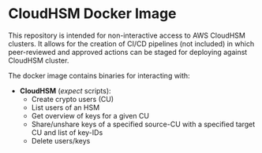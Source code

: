 # CloudHSM Docker Image

This repository is intended for non-interactive access to AWS CloudHSM clusters. It allows for the creation of CI/CD 
pipelines (not included) in which peer-reviewed and approved actions can be staged for deploying against CloudHSM 
cluster.

The docker image contains binaries for interacting with:

* __CloudHSM__ (_expect_ scripts):
  * Create crypto users (CU)
  * List users of an HSM
  * Get overview of keys for a given CU
  * Share/unshare keys of a specified source-CU with a specified target CU and list of key-IDs
  * Delete users/keys
